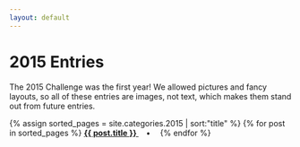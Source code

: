 ```yaml
---
layout: default
---
```

# 2015 Entries

The 2015 Challenge was the first year! We allowed pictures and fancy layouts, so all of these entries are images, not text, which makes them stand out from future entries.

<p>
{% assign sorted_pages = site.categories.2015 | sort:"title" %}
  {% for post in sorted_pages %}
      <strong><a href="{{ post.url }}">
        {{ post.title }}
      </a>&emsp;•&emsp;</strong>
  {% endfor %}
</p>

